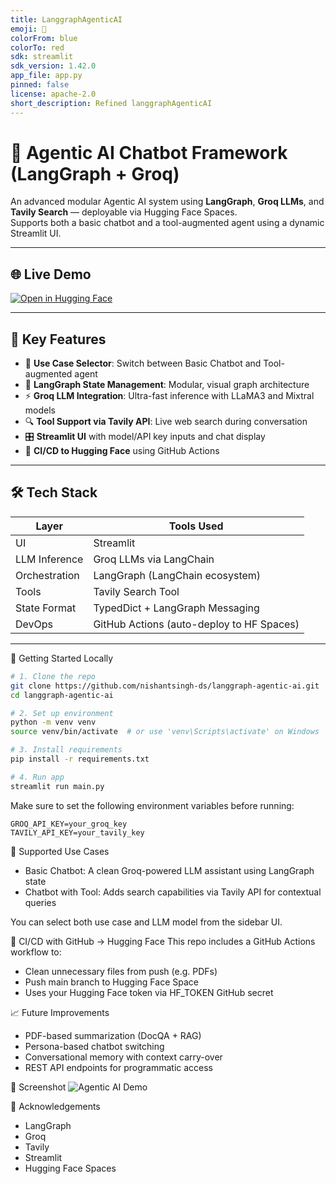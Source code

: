 ```yaml
---
title: LanggraphAgenticAI
emoji: 🐨
colorFrom: blue
colorTo: red
sdk: streamlit
sdk_version: 1.42.0
app_file: app.py
pinned: false
license: apache-2.0
short_description: Refined langgraphAgenticAI
---
```



# 🤖 Agentic AI Chatbot Framework (LangGraph + Groq)

An advanced modular Agentic AI system using **LangGraph**, **Groq LLMs**, and **Tavily Search** — deployable via Hugging Face Spaces.  
Supports both a basic chatbot and a tool-augmented agent using a dynamic Streamlit UI.

---

## 🌐 Live Demo

[![Open in Hugging Face](https://img.shields.io/badge/Live-Huggingface-blue?logo=huggingface)](https://huggingface.co/spaces/nishant-ds/Agentic-AI)

---

## 🧠 Key Features

- 💬 **Use Case Selector**: Switch between Basic Chatbot and Tool-augmented agent
- 🧱 **LangGraph State Management**: Modular, visual graph architecture
- ⚡ **Groq LLM Integration**: Ultra-fast inference with LLaMA3 and Mixtral models
- 🔍 **Tool Support via Tavily API**: Live web search during conversation
- 🎛️ **Streamlit UI** with model/API key inputs and chat display
- 🚀 **CI/CD to Hugging Face** using GitHub Actions

---

## 🛠️ Tech Stack

| Layer            | Tools Used                                    |
|------------------|-----------------------------------------------|
| UI               | Streamlit                                     |
| LLM Inference    | Groq LLMs via LangChain                        |
| Orchestration    | LangGraph (LangChain ecosystem)               |
| Tools            | Tavily Search Tool                            |
| State Format     | TypedDict + LangGraph Messaging               |
| DevOps           | GitHub Actions (auto-deploy to HF Spaces)     |

---
🚀 Getting Started Locally
```bash
# 1. Clone the repo
git clone https://github.com/nishantsingh-ds/langgraph-agentic-ai.git
cd langgraph-agentic-ai

# 2. Set up environment
python -m venv venv
source venv/bin/activate  # or use 'venv\Scripts\activate' on Windows

# 3. Install requirements
pip install -r requirements.txt

# 4. Run app
streamlit run main.py

```

Make sure to set the following environment variables before running:
```
GROQ_API_KEY=your_groq_key
TAVILY_API_KEY=your_tavily_key
```

🧪 Supported Use Cases
- Basic Chatbot: A clean Groq-powered LLM assistant using LangGraph state
- Chatbot with Tool: Adds search capabilities via Tavily API for contextual queries

You can select both use case and LLM model from the sidebar UI.

🔄 CI/CD with GitHub → Hugging Face
This repo includes a GitHub Actions workflow to:

- Clean unnecessary files from push (e.g. PDFs)
- Push main branch to Hugging Face Space
- Uses your Hugging Face token via HF_TOKEN GitHub secret

📈 Future Improvements

- PDF-based summarization (DocQA + RAG)
- Persona-based chatbot switching
- Conversational memory with context carry-over
- REST API endpoints for programmatic access

📸 Screenshot
![Agentic AI Demo](images/demo_screenshot.png)

🙌 Acknowledgements
- LangGraph
- Groq
- Tavily
- Streamlit
- Hugging Face Spaces
